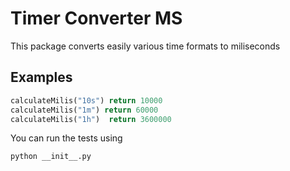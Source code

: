 # Timer Converter MS
This package converts easily various time formats to miliseconds

## Examples
```python
calculateMilis("10s") return 10000
calculateMilis("1m") return 60000
calculateMilis("1h")  return 3600000
```
You can run the tests using 
```
python __init__.py

```